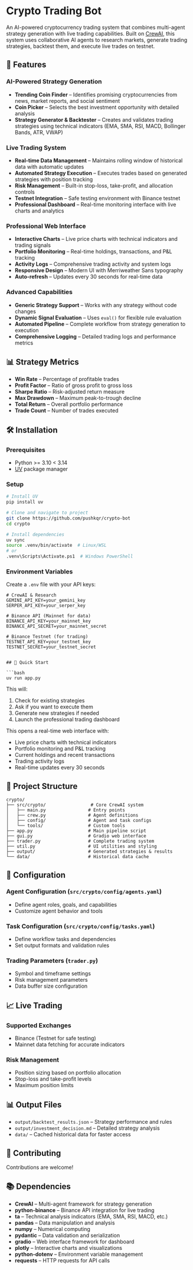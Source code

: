 # Crypto Trading Bot

An AI-powered cryptocurrency trading system that combines multi-agent strategy generation with live trading capabilities. Built on [CrewAI](https://crewai.com), this system uses collaborative AI agents to research markets, generate trading strategies, backtest them, and execute live trades on testnet.

## 🚀 Features

### **AI-Powered Strategy Generation**
- **Trending Coin Finder** – Identifies promising cryptocurrencies from news, market reports, and social sentiment
- **Coin Picker** – Selects the best investment opportunity with detailed analysis
- **Strategy Generator & Backtester** – Creates and validates trading strategies using technical indicators (EMA, SMA, RSI, MACD, Bollinger Bands, ATR, VWAP)

### **Live Trading System**
- **Real-time Data Management** – Maintains rolling window of historical data with automatic updates
- **Automated Strategy Execution** – Executes trades based on generated strategies with position tracking
- **Risk Management** – Built-in stop-loss, take-profit, and allocation controls
- **Testnet Integration** – Safe testing environment with Binance testnet
- **Professional Dashboard** – Real-time monitoring interface with live charts and analytics

### **Professional Web Interface**
- **Interactive Charts** – Live price charts with technical indicators and trading signals
- **Portfolio Monitoring** – Real-time holdings, transactions, and P&L tracking
- **Activity Logs** – Comprehensive trading activity and system logs
- **Responsive Design** – Modern UI with Merriweather Sans typography
- **Auto-refresh** – Updates every 30 seconds for real-time data

### **Advanced Capabilities**
- **Generic Strategy Support** – Works with any strategy without code changes
- **Dynamic Signal Evaluation** – Uses `eval()` for flexible rule evaluation
- **Automated Pipeline** – Complete workflow from strategy generation to execution
- **Comprehensive Logging** – Detailed trading logs and performance metrics

## 📊 Strategy Metrics

- **Win Rate** – Percentage of profitable trades
- **Profit Factor** – Ratio of gross profit to gross loss
- **Sharpe Ratio** – Risk-adjusted return measure
- **Max Drawdown** – Maximum peak-to-trough decline
- **Total Return** – Overall portfolio performance
- **Trade Count** – Number of trades executed

## 🛠️ Installation

### Prerequisites
- Python >= 3.10 < 3.14
- [UV](https://docs.astral.sh/uv/) package manager

### Setup
```bash
# Install UV
pip install uv

# Clone and navigate to project
git clone https://github.com/pushkqr/crypto-bot
cd crypto

# Install dependencies
uv sync
source .venv/bin/activate  # Linux/WSL
# or
.venv\Scripts\Activate.ps1  # Windows PowerShell
```

### Environment Variables
Create a `.env` file with your API keys:

```env
# CrewAI & Research
GEMINI_API_KEY=your_gemini_key
SERPER_API_KEY=your_serper_key

# Binance API (Mainnet for data)
BINANCE_API_KEY=your_mainnet_key
BINANCE_API_SECRET=your_mainnet_secret

# Binance Testnet (for trading)
TESTNET_API_KEY=your_testnet_key
TESTNET_SECRET=your_testnet_secret


## 🚀 Quick Start

```bash
uv run app.py
```
This will:
1. Check for existing strategies
2. Ask if you want to execute them
3. Generate new strategies if needed
4. Launch the professional trading dashboard


This opens a real-time web interface with:
- Live price charts with technical indicators
- Portfolio monitoring and P&L tracking
- Current holdings and recent transactions
- Trading activity logs
- Real-time updates every 30 seconds


## 📁 Project Structure

```
crypto/
├── src/crypto/                 # Core CrewAI system
│   ├── main.py                # Entry points
│   ├── crew.py                # Agent definitions
│   ├── config/                # Agent and task configs
│   └── tools/                 # Custom tools
├── app.py                     # Main pipeline script
├── gui.py                     # Gradio web interface
├── trader.py                  # Complete trading system
├── util.py                    # UI utilities and styling
├── output/                    # Generated strategies & results
└── data/                      # Historical data cache
```

## 🔧 Configuration

### **Agent Configuration** (`src/crypto/config/agents.yaml`)
- Define agent roles, goals, and capabilities
- Customize agent behavior and tools

### **Task Configuration** (`src/crypto/config/tasks.yaml`)
- Define workflow tasks and dependencies
- Set output formats and validation rules

### **Trading Parameters** (`trader.py`)
- Symbol and timeframe settings
- Risk management parameters
- Data buffer size configuration

## 📈 Live Trading

### **Supported Exchanges**
- Binance (Testnet for safe testing)
- Mainnet data fetching for accurate indicators


### **Risk Management**
- Position sizing based on portfolio allocation
- Stop-loss and take-profit levels
- Maximum position limits

## 📊 Output Files

- `output/backtest_results.json` – Strategy performance and rules
- `output/investment_decision.md` – Detailed strategy analysis
- `data/` – Cached historical data for faster access

## 🤝 Contributing

Contributions are welcome!

## 📚 Dependencies

- **CrewAI** – Multi-agent framework for strategy generation
- **python-binance** – Binance API integration for live trading
- **ta** – Technical analysis indicators (EMA, SMA, RSI, MACD, etc.)
- **pandas** – Data manipulation and analysis
- **numpy** – Numerical computing
- **pydantic** – Data validation and serialization
- **gradio** – Web interface framework for dashboard
- **plotly** – Interactive charts and visualizations
- **python-dotenv** – Environment variable management
- **requests** – HTTP requests for API calls
